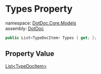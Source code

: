 ﻿# Types Property

namespace: [DotDoc\.Core\.Models](../../DotDoc.Core.Models.md)<br />
assembly: [DotDoc](../../../DotDoc.md)



```csharp
public List<TypeDocItem> Types { get; };
```

## Property Value

[List\<TypeDocItem\>](https://docs.microsoft.com/dotnet/api/System.Collections.Generic.List-1)

